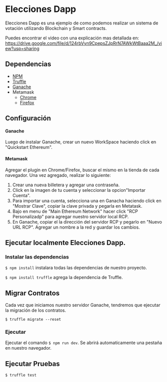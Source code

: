 # Elecciones Dapp
Elecciones Dapp es una ejemplo de como podemos realizar un sistema de votación utilizando Blockchain y Smart contracts.

Puedes encontrar el video con una explicación mas detallada en: https://drive.google.com/file/d/124rbVyn9CpepsZJpRrN7AWkWtBaaa2M_/view?usp=sharing

## Dependencias
* [NPM](https://nodejs.org/en/)
* [Truffle](https://www.trufflesuite.com/)
* [Ganache](https://www.trufflesuite.com/ganache)
* Metamask
  - [Chrome](https://chrome.google.com/webstore/detail/metamask/nkbihfbeogaeaoehlefnkodbefgpgknn?hl=en)
  - [Firefox](https://addons.mozilla.org/es/firefox/addon/ether-metamask/)
## Configuración
#### Ganache
Luego de instalar Ganache, crear un nuevo WorkSpace haciendo click en "Quickstart Ethereum".
#### Metamask
Agregar el plugin en Chrome/Firefox, buscar el mismo en la tienda de cada navegador.
Una vez agregado, realizar lo siguiente:

1.  Crear una nueva billetera y agregar una contraseña.
2.  Click en la imagen de tu cuenta y seleccionar la opcion"Importar Cuenta".
3.  Para importar una cuenta, selecciona una en Ganacha haciendo click en "Mostrar Clave", copiar la clave privada y pegarla en Metatask. 
4.  Bajo en menu de "Main Ethereum Network" hacer click  "RCP Personalizadp" para agregar nuestro servidor local RCP.
5.  En Ganache, copiar el la dirección del servidor RCP y pegarlo en "Nuevo URL RCP". Agregar un nombre a la red y guardar los cambios. 
## Ejecutar localmente Elecciones Dapp.
### Instalar las dependencias
`$ npm install` instalara todas las dependencias de nuestro proyecto.

`$ npm install truffle` agrega la dependencia de Truffle.
## Migrar Contratos
Cada vez que iniciamos nuestro servidor Ganache, tendremos que ejecutar la migración de los contratos.

`$ truffle migrate --reset`
### Ejecutar
Ejecutar el comando `$ npm run dev`. 
Se abrirá automaticamente una pestaña en nuestro navegador.
## Ejecutar Pruebas
`$ truffle test`
 
